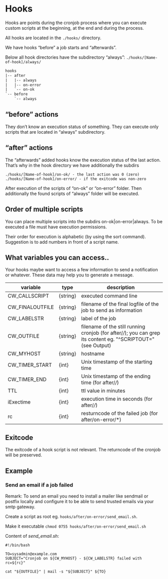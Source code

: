 # Hooks

Hooks are points during the cronjob process where you can execute custom scripts at the beginning, at the end and during the process.

All hooks are located in the `./hooks/` directory.

We have hooks “before” a job starts and “afterwards”.

Below all hook directories have the subdirectory “always”: `./hooks/[Name-of-hook]/always/`

```txt
hooks
|-- after
|   |-- always
|   |-- on-error
|   `-- on-ok
`-- before
    `-- always
```

## “before” actions

They don’t know an execution status of something. They can execute only scripts that are located in “always” subdirectory.

## “after” actions

The “afterwards” added hooks know the execution status of the last action. That’s why in the hook directory we have additionally the subdirs

    ./hooks/[Name-of-hook]/on-ok/ - the last action was 0 (zero)
    ./hooks/[Name-of-hook]/on-error/ - if the exitcode was non-zero

After execution of the scripts of “on-ok” or “on-error” folder. Then additionally the found scripts of “always” folder will be executed.

## Order of multiple scripts

You can place multiple scripts into the subdirs on-ok|on-error|always. To be executed a file must have execution permissions.

Their order for execution is alphabetic (by using the sort command). Suggestion is to add numbers in front of a script name.

## What variables you can access..

Your hooks maybe want to access a few information to send a notification or whatever.
These data may help you to generate a message.

| variable        | type     | description |
|---              |---       |---          |
| CW_CALLSCRIPT   | {string} | executed command line |
| CW_FINALOUTFILE | {string} | filename of the final logfile of the job to send as information |
| CW_LABELSTR     | {string} | label of the job|
| CW_OUTFILE      | {string} | filename of the still running cronjob (for after/*/*); you can grep its content eg. "^SCRIPTOUT=" (see Output)  |
| CW_MYHOST       | {string} | hostname|
| CW_TIMER_START  | {int}    | Unix timestamp of the starting time|
| CW_TIMER_END    | {int}    | Unix timestamp of the ending time (for after/*/*)|
| TTL             | {int}    | ttl value in minutes|
| iExectime       | {int}    | execution time in seconds (for after/*/*)|
| rc              | {int}    | resturncode of the failed job (for after/on-error/*)|

## Exitcode

The exitcode of a hook script is not relevant. The returncode of the cronjob will be preserved.

## Example

### Send an email if a job failed

Remark: 
To send an email you need to install a mailer like sendmail or postfix locally and configure it to be able to send trusted emails via your smtp gateway.

Create a script as root eg. `hooks/after/on-error/send_email.sh`.

Make it executable `chmod 0755 hooks/after/on-error/send_email.sh`

Content of *send_email.sh*:

```shell
#!/bin/bash

TO=sysadmin@example.com
SUBJECT="Cronjob on ${CW_MYHOST} - ${CW_LABELSTR} failed with rc=${rc}"

cat "${OUTFILE}" | mail -s "${SUBJECT}" ${TO}
```
